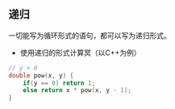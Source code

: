 ## 递归
一切能写为循环形式的语句，都可以写为递归形式。
- 使用递归的形式计算冥（以C++为例）
```cpp
// y > 0
double pow(x, y) {
	if(y == 0) return 1;
	else return x * pow(x, y - 1);
}
```